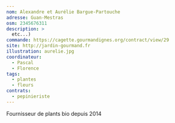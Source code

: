 ```yaml
---
nom: Alexandre et Aurélie Bargue-Partouche
adresse: Guan-Mestras
osm: 2345676311
description: >
  etc...)
commande: https://cagette.gourmandignes.org/contract/view/29
site: http://jardin-gourmand.fr
illustration: aurelie.jpg
coordinateur: 
  - Pascal
  - Florence
tags:
  - plantes
  - fleurs
contrats: 
  - pepinieriste
---
```


Fournisseur de plants bio depuis 2014